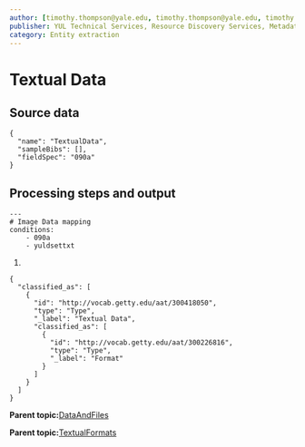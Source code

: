 ```yaml
---
author: [timothy.thompson@yale.edu, timothy.thompson@yale.edu, timothy.thompson@yale.edu]
publisher: YUL Technical Services, Resource Discovery Services, Metadata Services Unit
category: Entity extraction
---
```


# Textual Data

## Source data

```
{
  "name": "TextualData",
  "sampleBibs": [],
  "fieldSpec": "090a"
}
```

## Processing steps and output

```
---
# Image Data mapping
conditions:
    - 090a
    - yuldsettxt
```

1.  
```
{
  "classified_as": [
    {
      "id": "http://vocab.getty.edu/aat/300418050",
      "type": "Type",
      "_label": "Textual Data",
      "classified_as": [
        {
          "id": "http://vocab.getty.edu/aat/300226816",
          "type": "Type",
          "_label": "Format"
        }
      ]
    }
  ]    		
}
```

**Parent topic:**[DataAndFiles](../../concepts/supertypes/dataandfiles.md)

**Parent topic:**[TextualFormats](../../concepts/supertypes/textualformats.md)

